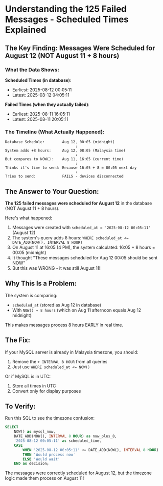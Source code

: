 # Understanding the 125 Failed Messages - Scheduled Times Explained

## The Key Finding: Messages Were Scheduled for August 12 (NOT August 11 + 8 hours)

### What the Data Shows:

**Scheduled Times (in database)**:
- Earliest: 2025-08-12 00:05:11 
- Latest: 2025-08-12 04:05:11

**Failed Times (when they actually failed)**:
- Earliest: 2025-08-11 16:05:11
- Latest: 2025-08-11 20:05:11

### The Timeline (What Actually Happened):

```
Database Schedule:        Aug 12, 00:05 (midnight)
                                ↓
System adds +8 hours:     Aug 12, 08:05 (Malaysia time)
                                ↓
But compares to NOW():    Aug 11, 16:05 (current time)
                                ↓
Thinks it's time to send: Because 16:05 + 8 = 00:05 next day
                                ↓
Tries to send:            FAILS - devices disconnected
```

## The Answer to Your Question:

**The 125 failed messages were scheduled for August 12** in the database (NOT August 11 + 8 hours).

Here's what happened:
1. Messages were created with `scheduled_at = '2025-08-12 00:05:11'` (August 12)
2. The system's query adds 8 hours: `WHERE scheduled_at <= DATE_ADD(NOW(), INTERVAL 8 HOUR)`
3. On August 11 at 16:05 (4 PM), the system calculated: 16:05 + 8 hours = 00:05 (midnight)
4. It thought "These messages scheduled for Aug 12 00:05 should be sent NOW"
5. But this was WRONG - it was still August 11!

## Why This Is a Problem:

The system is comparing:
- `scheduled_at` (stored as Aug 12 in database)
- With `NOW() + 8 hours` (which on Aug 11 afternoon equals Aug 12 midnight)

This makes messages process 8 hours EARLY in real time.

## The Fix:

If your MySQL server is already in Malaysia timezone, you should:
1. Remove the `+ INTERVAL 8 HOUR` from all queries
2. Just use `WHERE scheduled_at <= NOW()`

Or if MySQL is in UTC:
1. Store all times in UTC
2. Convert only for display purposes

## To Verify:
Run this SQL to see the timezone confusion:
```sql
SELECT 
    NOW() as mysql_now,
    DATE_ADD(NOW(), INTERVAL 8 HOUR) as now_plus_8,
    '2025-08-12 00:05:11' as scheduled_time,
    CASE 
        WHEN '2025-08-12 00:05:11' <= DATE_ADD(NOW(), INTERVAL 8 HOUR) 
        THEN 'Would process now' 
        ELSE 'Would wait' 
    END as decision;
```

The messages were correctly scheduled for August 12, but the timezone logic made them process on August 11!
